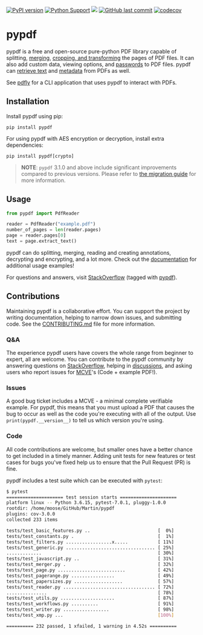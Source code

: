 [![PyPI version](https://badge.fury.io/py/pypdf.svg)](https://badge.fury.io/py/pypdf)
[![Python Support](https://img.shields.io/pypi/pyversions/pypdf.svg)](https://pypi.org/project/pypdf/)
[![](https://img.shields.io/badge/-documentation-green)](https://pypdf.readthedocs.io/en/stable/)
[![GitHub last commit](https://img.shields.io/github/last-commit/py-pdf/pypdf)](https://github.com/py-pdf/pypdf)
[![codecov](https://codecov.io/gh/py-pdf/pypdf/branch/main/graph/badge.svg?token=id42cGNZ5Z)](https://codecov.io/gh/py-pdf/pypdf)

# pypdf

pypdf is a free and open-source pure-python PDF library capable of splitting,
[merging](https://pypdf.readthedocs.io/en/stable/user/merging-pdfs.html),
[cropping, and transforming](https://pypdf.readthedocs.io/en/stable/user/cropping-and-transforming.html)
the pages of PDF files. It can also add
custom data, viewing options, and
[passwords](https://pypdf.readthedocs.io/en/stable/user/encryption-decryption.html)
to PDF files. pypdf can
[retrieve text](https://pypdf.readthedocs.io/en/stable/user/extract-text.html)
and
[metadata](https://pypdf.readthedocs.io/en/stable/user/metadata.html)
from PDFs as well.

See [pdfly](https://github.com/py-pdf/pdfly) for a CLI application that uses pypdf to interact with PDFs.

## Installation

Install pypdf using pip:

```
pip install pypdf
```

For using pypdf with AES encryption or decryption, install extra dependencies:

```
pip install pypdf[crypto]
```

> **NOTE**: `pypdf` 3.1.0 and above include significant improvements compared to
> previous versions. Please refer to [the migration
> guide](https://pypdf.readthedocs.io/en/latest/user/migration-1-to-2.html) for
> more information.

## Usage

```python
from pypdf import PdfReader

reader = PdfReader("example.pdf")
number_of_pages = len(reader.pages)
page = reader.pages[0]
text = page.extract_text()
```

pypdf can do splitting, merging, reading and creating
annotations, decrypting and encrypting, and a lot more. Check out the
[documentation](https://pypdf.readthedocs.io/en/stable/) for additional usage
examples!

For questions and answers, visit
[StackOverflow](https://stackoverflow.com/questions/tagged/pypdf)
(tagged with [pypdf](https://stackoverflow.com/questions/tagged/pypdf)).

## Contributions

Maintaining pypdf is a collaborative effort. You can support the project by
writing documentation, helping to narrow down issues, and submitting code.
See the [CONTRIBUTING.md](https://github.com/py-pdf/pypdf/blob/main/CONTRIBUTING.md) file for more information.

### Q&A

The experience pypdf users have covers the whole range from beginner to expert, all are welcome. You can contribute to the pypdf community by answering questions
on [StackOverflow](https://stackoverflow.com/questions/tagged/pypdf),
helping in [discussions](https://github.com/py-pdf/pypdf/discussions),
and asking users who report issues for [MCVE](https://stackoverflow.com/help/minimal-reproducible-example)'s (Code + example PDF!).


### Issues

A good bug ticket includes a MCVE - a minimal complete verifiable example.
For pypdf, this means that you must upload a PDF that causes the bug to occur
as well as the code you're executing with all of the output. Use
`print(pypdf.__version__)` to tell us which version you're using.

### Code

All code contributions are welcome, but smaller ones have a better chance to
get included in a timely manner. Adding unit tests for new features or test
cases for bugs you've fixed help us to ensure that the Pull Request (PR) is fine.

pypdf includes a test suite which can be executed with `pytest`:

```bash
$ pytest
===================== test session starts =====================
platform linux -- Python 3.6.15, pytest-7.0.1, pluggy-1.0.0
rootdir: /home/moose/GitHub/Martin/pypdf
plugins: cov-3.0.0
collected 233 items

tests/test_basic_features.py ..                         [  0%]
tests/test_constants.py .                               [  1%]
tests/test_filters.py .................x.....           [ 11%]
tests/test_generic.py ................................. [ 25%]
.............                                           [ 30%]
tests/test_javascript.py ..                             [ 31%]
tests/test_merger.py .                                  [ 32%]
tests/test_page.py .........................            [ 42%]
tests/test_pagerange.py ................                [ 49%]
tests/test_papersizes.py ..................             [ 57%]
tests/test_reader.py .................................. [ 72%]
...............                                         [ 78%]
tests/test_utils.py ....................                [ 87%]
tests/test_workflows.py ..........                      [ 91%]
tests/test_writer.py .................                  [ 98%]
tests/test_xmp.py ...                                   [100%]

========== 232 passed, 1 xfailed, 1 warning in 4.52s ==========
```

